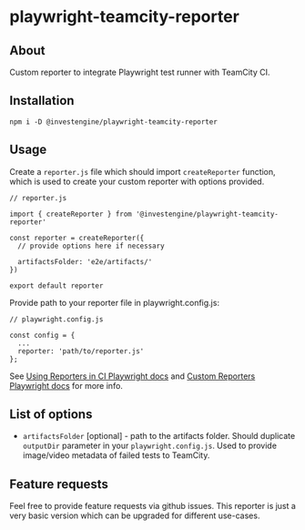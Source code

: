 # playwright-teamcity-reporter

## About

Custom reporter to integrate Playwright test runner with TeamCity CI.

## Installation

```
npm i -D @investengine/playwright-teamcity-reporter
```

## Usage

Create a `reporter.js` file which should import `createReporter` function, which is used to create your custom reporter with options provided.

```
// reporter.js

import { createReporter } from '@investengine/playwright-teamcity-reporter'

const reporter = createReporter({
  // provide options here if necessary

  artifactsFolder: 'e2e/artifacts/'
})

export default reporter
```

Provide path to your reporter file in playwright.config.js:

```
// playwright.config.js

const config = {
  ...
  reporter: 'path/to/reporter.js'
};
```

See [Using Reporters in CI Playwright docs](https://playwright.dev/docs/test-reporters#reporters-on-ci) and [Custom Reporters Playwright docs](https://playwright.dev/docs/test-reporters#custom-reporters) for more info.

## List of options

- `artifactsFolder` [optional] - path to the artifacts folder. Should duplicate `outputDir` parameter in your `playwright.config.js`. Used to provide image/video metadata of failed tests to TeamCity.

## Feature requests

Feel free to provide feature requests via github issues. This reporter is just a very basic version which can be upgraded for different use-cases.
